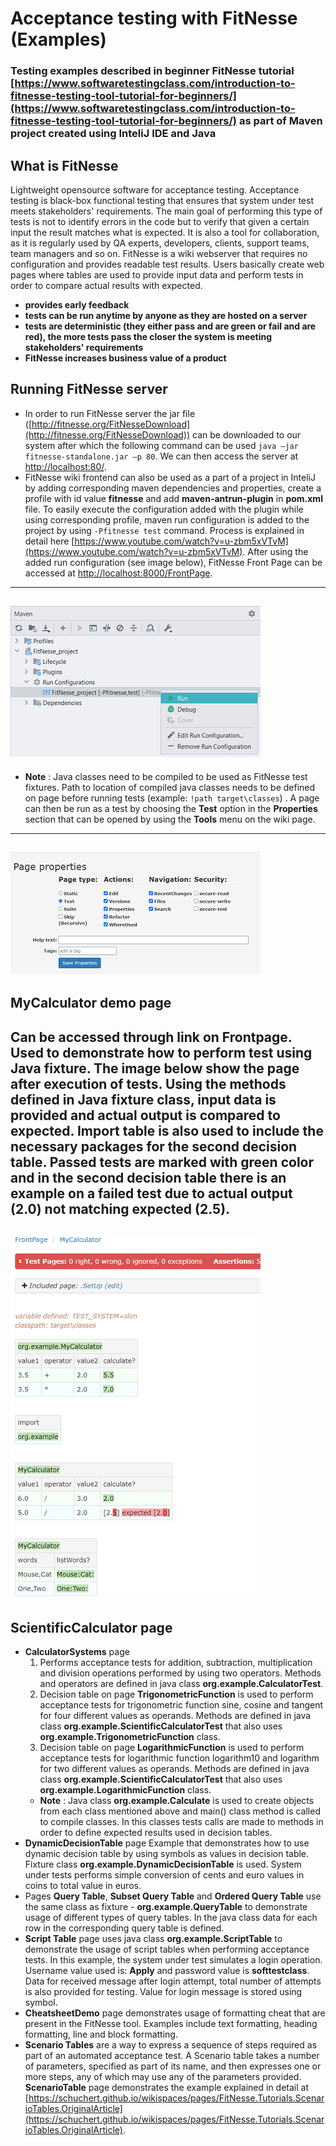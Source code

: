  Acceptance testing with FitNesse (Examples)
==========================================================
### Testing examples described in beginner FitNesse tutorial [https://www.softwaretestingclass.com/introduction-to-fitnesse-testing-tool-tutorial-for-beginners/](https://www.softwaretestingclass.com/introduction-to-fitnesse-testing-tool-tutorial-for-beginners/) as part of Maven project created using InteliJ IDE and Java

## What is FitNesse

Lightweight opensource software for acceptance testing. Acceptance testing is black-box functional testing that ensures that system under test meets stakeholders' requirements. The main goal of performing this type of tests is not to identify errors in the code but to verify that given a certain input the result matches what is expected.
It is also a tool for collaboration, as it is regularly used by QA experts, developers, clients, support teams, team managers and so on. FitNesse is a wiki webserver that requires no configuration and provides readable test results. Users basically create web pages where tables are used to provide input data and perform tests in order to compare actual results with expected.

- **provides early feedback**
- **tests can be run anytime by anyone as they are hosted on a server**
- **tests are deterministic (they either pass and are green or fail and are red), the more tests pass the closer the system is meeting stakeholders' requirements**
- **FitNesse increases business value of a product**

## Running FitNesse server

- In order to run FitNesse server the jar file ([http://fitnesse.org/FitNesseDownload](http://fitnesse.org/FitNesseDownload)) can be downloaded to our system after which the following command can be used `java –jar fitnesse-standalone.jar –p 80`. We can then access the server at [http://localhost:80/](http://localhost:80/).
- FitNesse wiki frontend can also be used as a part of a project in InteliJ by adding corresponding maven dependencies and properties, create a profile with id value **fitnesse** and add **maven-antrun-plugin** in **pom.xml** file. To easily execute the configuration added with the plugin while using corresponding profile, maven run configuration is added to the project by using `-Pfitnesse test` command. Process is explained in detail here [https://www.youtube.com/watch?v=u-zbm5xVTvM](https://www.youtube.com/watch?v=u-zbm5xVTvM). After using the added run configuration (see image below), FitNesse Front Page can be accessed at [http://localhost:8000/FrontPage](http://localhost:8000/FrontPage).
---
![Run FitNesse using Maven run configuration](src/main/resources/readmeImg/Run.png)
---
- **Note** : Java classes need to be compiled to be used as FitNesse test fixtures. Path to location of compiled java classes needs to be defined on page before running tests (example: `!path target\classes`) . A page can then be run as a test by choosing the **Test** option in the **Properties** section that can be opened by using the **Tools** menu on the wiki page.
---
![Defining a page as FitNesse page in properties section](src/main/resources/readmeImg/DefineTestPage.png)
---
## **MyCalculator** demo page

Can be accessed through link on Frontpage. Used to demonstrate how to perform test using Java fixture. The image below show the page after execution of tests. Using the methods defined in Java fixture class, input data is provided and actual output is compared to expected. Import table is also used to include the necessary packages for the second decision table. Passed tests are marked with green color and in the second decision table there is an example on a failed test due to actual output **(2.0)** not matching expected **(2.5)**.
---
![Run FitNesse using Maven run configuration](src/main/resources/readmeImg/TestPageExample.png)
---
## **ScientificCalculator** page

- **CalculatorSystems** page
  1. Performs acceptance tests for addition, subtraction, multiplication and division operations performed by using two operators. Methods and operators are defined in java class **org.example.CalculatorTest**.
  2. Decision table on page **TrigonometricFunction** is used to perform acceptance tests for trigonometric function sine, cosine and tangent for four different values as operands. Methods are defined in java class **org.example.ScientificCalculatorTest** that also uses **org.example.TrigonometricFunction** class.
  3. Decision table on page **LogarithmicFunction** is used to perform acceptance tests for logarithmic function logarithm10 and logarithm for two different values as operands. Methods are defined in java class **org.example.ScientificCalculatorTest** that also uses **org.example.LogarithmicFunction** class.
  - **Note** : Java class **org.example.Calculate** is used to create objects from each class mentioned above and main() class method is called to compile classes. In this classes tests calls are made to methods in order to define expected results used in decision tables.
- **DynamicDecisionTable** page
Example that demonstrates how to use dynamic decision table by using symbols as values in decision table. Fixture class **org.example.DynamicDecisionTable** is used. System under tests performs simple conversion of cents and euro values in coins to total value in euros.
- Pages **Query Table**, **Subset Query Table** and **Ordered Query Table** use the same class as fixture - **org.example.QueryTable** to demonstrate usage of different types of query tables. In the java class data for each row in the corresponding query table is defined.
- **Script Table** page uses java class **org.example.ScriptTable** to demonstrate the usage of script tables when performing acceptance tests. In this example, the system under test simulates a login operation. Username value used is: **Apply** and password value is **softtestclass**. Data for received message after login attempt, total number of attempts is also provided for testing. Value for login message is stored using symbol.
- **CheatsheetDemo** page demonstrates usage of formatting cheat that are present in the FitNesse tool. Examples include text formatting, heading formatting, line and block formatting.
- **Scenario Tables** are a way to express a sequence of steps required as part of an automated acceptance test. A Scenario table takes a number of parameters, specified as part of its name, and then expresses one or more steps, any of which may use any of the parameters provided. **ScenarioTable** page demonstrates the example explained in detail at [https://schuchert.github.io/wikispaces/pages/FitNesse.Tutorials.ScenarioTables.OriginalArticle](https://schuchert.github.io/wikispaces/pages/FitNesse.Tutorials.ScenarioTables.OriginalArticle).

